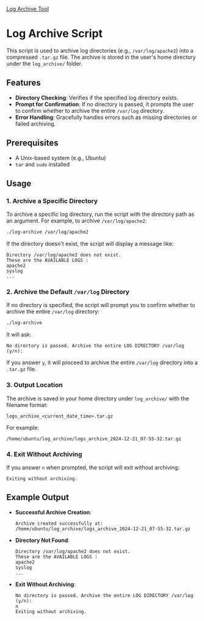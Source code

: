 [Log Archive Tool](https://roadmap.sh/projects/log-archive-tool)



# Log Archive Script

This script is used to archive log directories (e.g., `/var/log/apache2`) into a compressed `.tar.gz` file. The archive is stored in the user's home directory under the `log_archive/` folder.

## Features

- **Directory Checking**: Verifies if the specified log directory exists.
- **Prompt for Confirmation**: If no directory is passed, it prompts the user to confirm whether to archive the entire `/var/log` directory.
- **Error Handling**: Gracefully handles errors such as missing directories or failed archiving.

## Prerequisites

- A Unix-based system (e.g., Ubuntu)
- `tar` and `sudo` installed

## Usage

### 1. **Archive a Specific Directory**

To archive a specific log directory, run the script with the directory path as an argument. For example, to archive `/var/log/apache2`:

```bash
./log-archive /var/log/apache2
```

If the directory doesn't exist, the script will display a message like:

```
Directory /var/log/apache2 does not exist.
These are the AVAILABLE LOGS :
apache2
syslog
...
```

### 2. **Archive the Default `/var/log` Directory**

If no directory is specified, the script will prompt you to confirm whether to archive the entire `/var/log` directory:

```bash
./log-archive
```

It will ask:

```
No directory is passed. Archive the entire LOG DIRECTORY /var/log (y/n):
```

If you answer `y`, it will proceed to archive the entire `/var/log` directory into a `.tar.gz` file.

### 3. **Output Location**

The archive is saved in your home directory under `log_archive/` with the filename format:

```
logs_archive_<current_date_time>.tar.gz
```

For example:

```
/home/ubuntu/log_archive/logs_archive_2024-12-21_07-55-32.tar.gz
```

### 4. **Exit Without Archiving**

If you answer `n` when prompted, the script will exit without archiving:

```
Exiting without archiving.
```

## Example Output

- **Successful Archive Creation**:
    
    ```
    Archive created successfully at: /home/ubuntu/log_archive/logs_archive_2024-12-21_07-55-32.tar.gz
    ```
    
- **Directory Not Found**:
    
    ```
    Directory /var/log/apache2 does not exist.
    These are the AVAILABLE LOGS :
    apache2
    syslog
    ...
    ```
    
- **Exit Without Archiving**:
    
    ```
    No directory is passed. Archive the entire LOG DIRECTORY /var/log (y/n):
    n
    Exiting without archiving.
    ```
    
